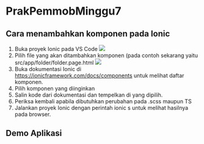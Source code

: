 # PrakPemmobMinggu7

## Cara menambahkan komponen pada Ionic

1. Buka proyek Ionic pada VS Code
   <img src="../../assets/images/1.png">
2. Pilih file yang akan ditambahkan komponen (pada contoh sekarang yaitu src/app/folder/folder.page.html
   <img src="../../assets/images/2.png">
3. Buka dokumentasi Ionic di https://ionicframework.com/docs/components untuk melihat daftar komponen.
4. Pilih komponen yang diinginkan
5. Salin kode dari dokumentasi dan tempelkan di yang dipilih.
6. Periksa kembali apabila dibutuhkan perubahan pada .scss maupun TS
7. Jalankan proyek Ionic dengan perintah ionic s untuk melihat hasilnya pada browser.


## Demo Aplikasi
